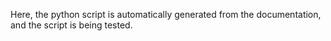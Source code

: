 
Here, the python script is automatically generated from the documentation, and the script is being tested.
